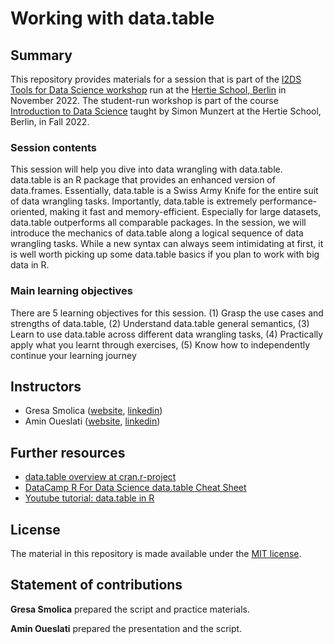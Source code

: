 # Working with data.table

## Summary

This repository provides materials for a session that is part of the [I2DS Tools for Data Science workshop](https://intro-to-data-science-22-workshop.github.io) run at the [Hertie School, Berlin](https://www.hertie-school.org/en/) in November 2022. The student-run workshop is part of the course [Introduction to Data Science](https://github.com/intro-to-data-science-22) taught by Simon Munzert at the Hertie School, Berlin, in Fall 2022.

### Session contents

This session will help you dive into data wrangling with data.table. data.table is an R package that provides an enhanced version of data.frames. Essentially, data.table is a Swiss Army Knife for the entire suit of data wrangling tasks. Importantly, data.table is extremely performance-oriented, making it fast and memory-efficient. Especially for large datasets, data.table outperforms all comparable packages. In the session, we will introduce the mechanics of data.table along a logical sequence of data wrangling tasks. While a new syntax can always seem intimidating at first, it is well worth picking up some data.table basics if you plan to work with big data in R.  

### Main learning objectives

There are 5 learning objectives for this session. (1) Grasp the use cases and strengths of data.table, (2) Understand data.table general semantics, (3) Learn to use data.table across different data wrangling tasks, (4) Practically apply what you learnt through exercises, (5) Know how to independently continue your learning journey

## Instructors

- Gresa Smolica ([website](https://github.com/GresaSm), [linkedin](https://www.linkedin.com/in/gresa-smolica-6528311b6/))
- Amin Oueslati ([website](https://github.com/amin-oueslati), [linkedin](https://www.linkedin.com/in/aminoueslati/))

## Further resources

- [data.table overview at cran.r-project](https://cran.r-project.org/web/packages/data.table/data.table.pdf)
- [DataCamp R For Data Science data.table Cheat Sheet](shorturl.at/anpz7)
- [Youtube tutorial: data.table in R](https://www.youtube.com/watch?v=1R5ljPBkVnE)

## License

The material in this repository is made available under the [MIT license](http://opensource.org/licenses/mit-license.php). 

## Statement of contributions

**Gresa Smolica** prepared the script and practice materials. 

**Amin Oueslati** prepared the presentation and the script.
